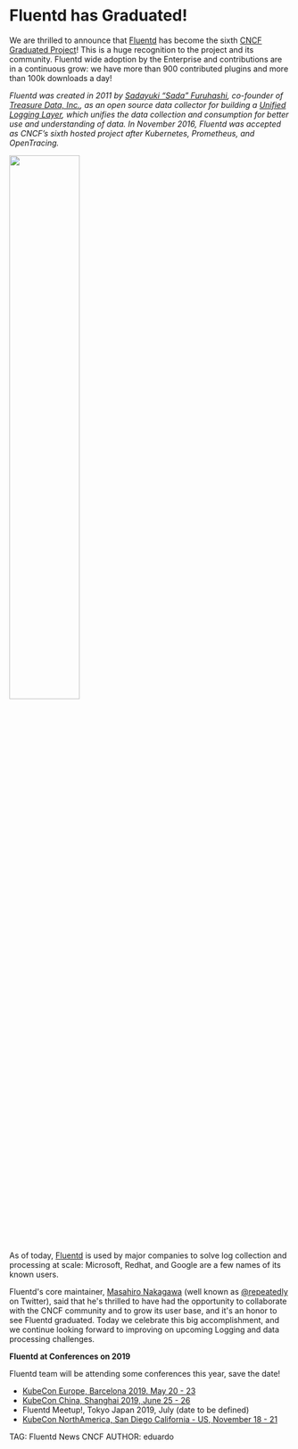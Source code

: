 # Fluentd has Graduated!

We are thrilled to announce that [Fluentd](https://www.fluentd.org) has become the sixth [CNCF Graduated Project](https://www.cncf.io/announcement/2019/04/11/cncf-announces-fluentd-graduation)! This is a huge recognition to the project and its community. Fluentd wide adoption by the Enterprise and contributions are in a continuous grow:  we have more than 900 contributed plugins and more than 100k downloads a day!

_Fluentd was created in 2011 by [Sadayuki “Sada” Furuhashi](http://github.com/frsyuki), co-founder of [Treasure Data, Inc.](https://www.treasuredata.com/), as an open source data collector for building a [Unified Logging Layer](https://www.fluentd.org/blog/unified-logging-layer), which unifies the data collection and consumption for better use and understanding of data. In November 2016, Fluentd was accepted as CNCF’s sixth hosted project after Kubernetes, Prometheus, and OpenTracing._

<a href="https://www.cncf.io/announcement/2019/04/11/cncf-announces-fluentd-graduation/">
    <img src="/images/blog/fluentd_graduation.jpg" width="50%" height="50%"/>
</a>

As of today, [Fluentd](https://fluentd.org) is used by major companies to solve log collection and processing at scale: Microsoft, Redhat, and Google are a few names of its known users.

Fluentd's core maintainer, [Masahiro Nakagawa](https://github.com/repeatedly) (well known as [@repeatedly](https://twitter.com/repeatedly) on Twitter), said that he's thrilled to have had the opportunity to collaborate with the CNCF community and to grow its user base, and it's an honor to see Fluentd graduated. Today we celebrate this big accomplishment, and we continue looking forward to improving on upcoming Logging and data processing challenges.

__Fluentd at Conferences on 2019__

Fluentd team will be attending some conferences this year, save the date!

- [KubeCon Europe, Barcelona 2019. May 20 - 23](https://events.linuxfoundation.org/events/kubecon-cloudnativecon-europe-2019)
- [KubeCon China, Shanghai 2019, June 25 - 26](https://www.lfasiallc.com/events/kubecon-cloudnativecon-china-2019)
- Fluentd Meetup!, Tokyo Japan 2019, July (date to be defined)
- [KubeCon NorthAmerica, San Diego California -  US, November 18 - 21](https://events.linuxfoundation.org/events/kubecon-cloudnativecon-north-america-2019)



TAG: Fluentd News CNCF
AUTHOR: eduardo
